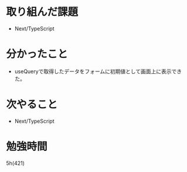 # 取り組んだ課題

- Next/TypeScript

# 分かったこと

- useQueryで取得したデータをフォームに初期値として画面上に表示できた。

# 次やること

- Next/TypeScript

# 勉強時間
5h(421)